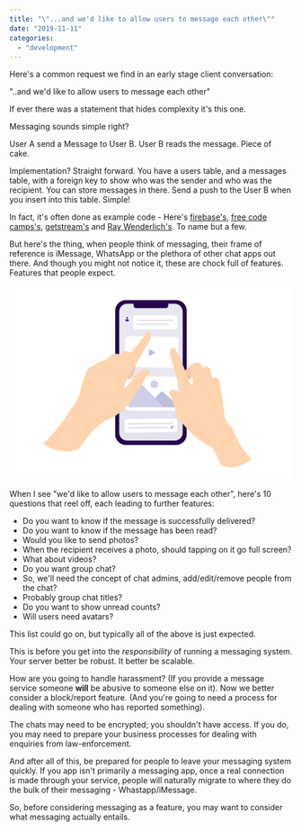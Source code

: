```yaml
---
title: "\"...and we'd like to allow users to message each other\""
date: "2019-11-11"
categories: 
  - "development"
---
```


Here's a common request we find in an early stage client conversation:

"..and we'd like to allow users to message each other"

If ever there was a statement that hides complexity it's this one.

Messaging sounds simple right?

User A send a Message to User B. User B reads the message. Piece of cake.

Implementation? Straight forward. You have a users table, and a messages table, with a foreign key to show who was the sender and who was the recipient. You can store messages in there. Send a push to the User B when you insert into this table. Simple!

In fact, it's often done as example code - Here's [firebase's](https://codelabs.developers.google.com/codelabs/firebase-android/#0), [free code camps's](https://www.freecodecamp.org/news/building-a-chat-application-with-mean-stack-637254d1136d/), [getstream's](https://getstream.io/chat/react-chat/tutorial/) and [Ray Wenderlich's](https://www.raywenderlich.com/5359-firebase-tutorial-real-time-chat). To name but a few.

But here's the thing, when people think of messaging, their frame of reference is iMessage, WhatsApp or the plethora of other chat apps out there. And though you might not notice it, these are chock full of features. Features that people expect.

![App Messaging. Illustration of hands typing a message on a smartphone](images/sendMessagesBlogPostFinal-01-1.png)

When I see "we'd like to allow users to message each other", here's 10 questions that reel off, each leading to further features:

- Do you want to know if the message is successfully delivered?
- Do you want to know if the message has been read?
- Would you like to send photos?
- When the recipient receives a photo, should tapping on it go full screen?
- What about videos?
- Do you want group chat?
- So, we'll need the concept of chat admins, add/edit/remove people from the chat?
- Probably group chat titles?
- Do you want to show unread counts?
- Will users need avatars?

This list could go on, but typically all of the above is just expected.

This is before you get into the _responsibility_ of running a messaging system. Your server better be robust. It better be scalable.

How are you going to handle harassment? (If you provide a message service someone **will** be abusive to someone else on it). Now we better consider a block/report feature. (And you're going to need a process for dealing with someone who has reported something).

The chats may need to be encrypted; you shouldn't have access. If you do, you may need to prepare your business processes for dealing with enquiries from law-enforcement.

And after all of this, be prepared for people to leave your messaging system quickly. If you app isn't primarily a messaging app, once a real connection is made through your service, people will naturally migrate to where they do the bulk of their messaging - Whastapp/iMessage.

So, before considering messaging as a feature, you may want to consider what messaging actually entails.
